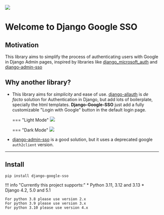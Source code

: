 ![](images/django-google-sso.png)

# Welcome to Django Google SSO

## Motivation

This library aims to simplify the process of authenticating users with Google in Django Admin pages,
inspired by libraries like [django_microsoft_auth](https://github.com/AngellusMortis/django_microsoft_auth)
and [django-admin-sso](https://github.com/matthiask/django-admin-sso/)

## Why another library?

* This library aims for _simplicity_ and ease of use. [django-allauth](https://github.com/pennersr/django-allauth) is
  _de facto_ solution for Authentication in Django, but add lots of boilerplate, specially the html templates.
  **Django-Google-SSO** just add a fully customizable "Login with Google" button in the default login page.

    === "Light Mode"
        ![](images/django_login_with_google_light.png)

    === "Dark Mode"
        ![](images/django_login_with_google_dark.png)

* [django-admin-sso](https://github.com/matthiask/django-admin-sso/) is a good solution, but it uses a deprecated
  google `auth2client` version.

---

## Install

```shell
pip install django-google-sso
```

!!! info "Currently this project supports:"
    * Python 3.11, 3.12 and 3.13
    * Django 4.2, 5.0 and 5.1

    For python 3.8 please use version 2.x
    For python 3.9 please use version 3.x
    For python 3.10 please use version 4.x
